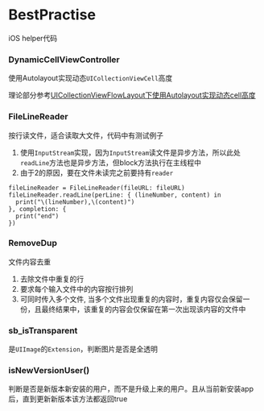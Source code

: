 # BestPractise
iOS helper代码

### DynamicCellViewController
使用Autolayout实现动态`UICollectionViewCell`高度

理论部分参考[UICollectionViewFlowLayout下使用Autolayout实现动态cell高度](https://songgeb.github.io/2018/11/19/UICollectionViewFlowLayout%E4%B8%8B%E4%BD%BF%E7%94%A8Autolayout%E5%AE%9E%E7%8E%B0%E5%8A%A8%E6%80%81cell%E9%AB%98%E5%BA%A6/)

### FileLineReader

按行读文件，适合读取大文件，代码中有测试例子

1. 使用`InputStream`实现，因为`InputStream`读文件是异步方法，所以此处`readLine`方法也是异步方法，但block方法执行在主线程中
3. 由于2的原因，要在文件未读完之前要持有`reader`

```
fileLineReader = FileLineReader(fileURL: fileURL)
fileLineReader.readLine(perLine: { (lineNumber, content) in
  print("\(lineNumber),\(content)")
}, completion: {
  print("end")
})
```
### RemoveDup

文件内容去重

1. 去除文件中重复的行
2. 要求每个输入文件中的内容按行排列
3. 可同时传入多个文件, 当多个文件出现重复的内容时，重复内容仅会保留一份，且最终结果中，该重复的内容会仅保留在第一次出现该内容的文件中


### sb_isTransparent

是`UIImage`的`Extension`，判断图片是否是全透明

### isNewVersionUser()

判断是否是新版本新安装的用户，而不是升级上来的用户。且从当前新安装app后，直到更新新版本该方法都返回true